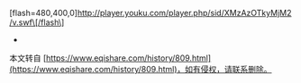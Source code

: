 \[flash=480,400,0\]http://player.youku.com/player.php/sid/XMzAzOTkyMjM2/v.swf\[/flash\]

-

本文转自 [https://www.eqishare.com/history/809.html](https://www.eqishare.com/history/809.html)，如有侵权，请联系删除。